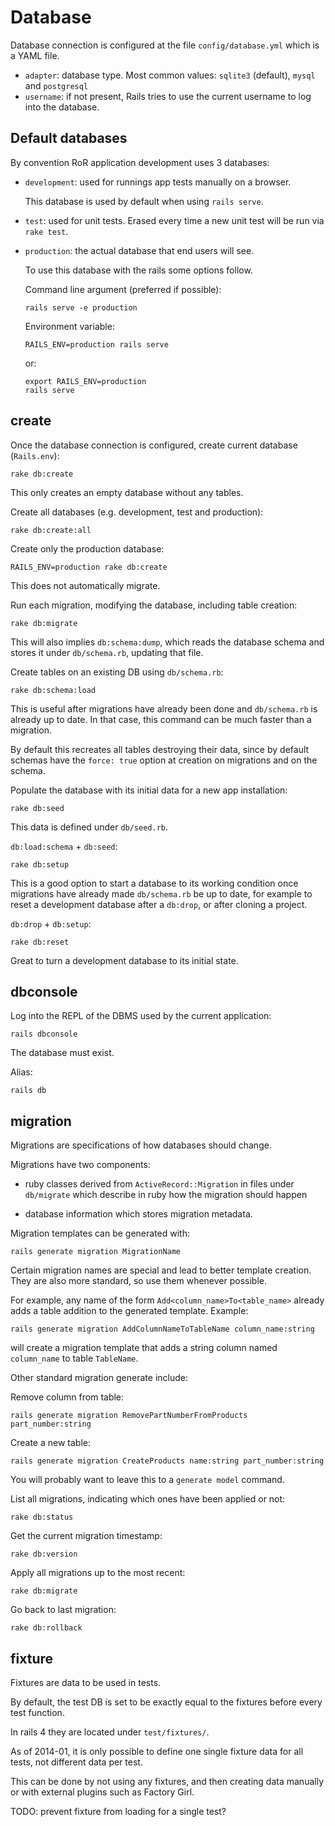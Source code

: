 # Database

Database connection is configured at the file `config/database.yml` which is a YAML file.

- `adapter`: database type. Most common values: `sqlite3` (default), `mysql` and `postgresql`
- `username`: if not present, Rails tries to use the current username to log into the database.

## Default databases

By convention RoR application development uses 3 databases:

-   `development`: used for runnings app tests manually on a browser.

    This database is used by default when using `rails serve`.

-   `test`: used for unit tests. Erased every time a new unit test will be run via `rake test`.

-   `production`: the actual database that end users will see.

    To use this database with the rails some options follow.

    Command line argument (preferred if possible):

        rails serve -e production

    Environment variable:

        RAILS_ENV=production rails serve

    or:

        export RAILS_ENV=production
        rails serve

## create

Once the database connection is configured, create current database (`Rails.env`):

    rake db:create

This only creates an empty database without any tables.

Create all databases (e.g. development, test and production):

    rake db:create:all

Create only the production database:

    RAILS_ENV=production rake db:create

This does not automatically migrate.

Run each migration, modifying the database, including table creation:

    rake db:migrate

This will also implies `db:schema:dump`, which reads the database schema and stores it under `db/schema.rb`, updating that file.

Create tables on an existing DB using `db/schema.rb`:

    rake db:schema:load

This is useful after migrations have already been done and `db/schema.rb` is already up to date. In that case, this command can be much faster than a migration.

By default this recreates all tables destroying their data, since by default schemas have the `force: true` option at creation on migrations and on the schema.

Populate the database with its initial data for a new app installation:

    rake db:seed

This data is defined under `db/seed.rb`.

`db:load:schema` + `db:seed`:

    rake db:setup

This is a good option to start a database to its working condition
once migrations have already made `db/schema.rb` be up to date,
for example to reset a development database after a `db:drop`, or after cloning a project.

`db:drop` + `db:setup`:

    rake db:reset

Great to turn a development database to its initial state.

## dbconsole

Log into the REPL of the DBMS used by the current application:

    rails dbconsole

The database must exist.

Alias:

    rails db

## migration

Migrations are specifications of how databases should change.

Migrations have two components:

- ruby classes derived from `ActiveRecord::Migration` in files under `db/migrate` which describe in ruby how the migration should happen

- database information which stores migration metadata.

Migration templates can be generated with:

    rails generate migration MigrationName

Certain migration names are special and lead to better template creation. They are also more standard, so use them whenever possible.

For example, any name of the form `Add<column_name>To<table_name>` already adds a table addition to the generated template. Example:

    rails generate migration AddColumnNameToTableName column_name:string

will create a migration template that adds a string column named `column_name` to table `TableName`.

Other standard migration generate include:

Remove column from table:

    rails generate migration RemovePartNumberFromProducts part_number:string

Create a new table:

    rails generate migration CreateProducts name:string part_number:string

You will probably want to leave this to a `generate model` command.

List all migrations, indicating which ones have been applied or not:

    rake db:status

Get the current migration timestamp:

    rake db:version

Apply all migrations up to the most recent:

    rake db:migrate

Go back to last migration:

    rake db:rollback

## fixture

Fixtures are data to be used in tests.

By default, the test DB is set to be exactly equal to the fixtures before every test function.

In rails 4 they are located under `test/fixtures/`.

As of 2014-01, it is only possible to define one single fixture data for all tests, not different data per test.

This can be done by not using any fixtures, and then creating data manually or with external plugins such as Factory Girl.

TODO: prevent fixture from loading for a single test?
